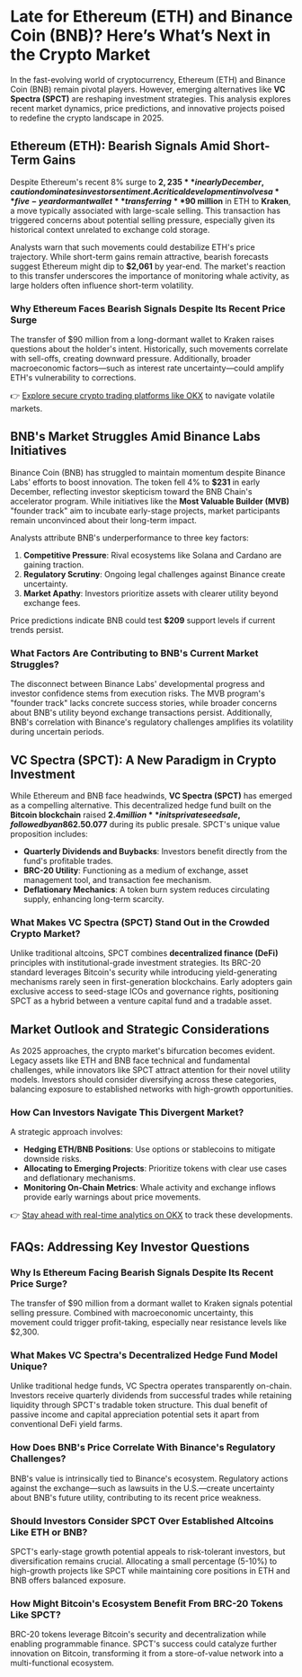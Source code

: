# Late for Ethereum (ETH) and Binance Coin (BNB)? Here’s What’s Next in the Crypto Market

In the fast-evolving world of cryptocurrency, Ethereum (ETH) and Binance Coin (BNB) remain pivotal players. However, emerging alternatives like **VC Spectra (SPCT)** are reshaping investment strategies. This analysis explores recent market dynamics, price predictions, and innovative projects poised to redefine the crypto landscape in 2025.

## Ethereum (ETH): Bearish Signals Amid Short-Term Gains

Despite Ethereum's recent 8% surge to **$2,235** in early December, caution dominates investor sentiment. A critical development involves a **five-year dormant wallet** transferring **$90 million** in ETH to **Kraken**, a move typically associated with large-scale selling. This transaction has triggered concerns about potential selling pressure, especially given its historical context unrelated to exchange cold storage.

Analysts warn that such movements could destabilize ETH's price trajectory. While short-term gains remain attractive, bearish forecasts suggest Ethereum might dip to **$2,061** by year-end. The market's reaction to this transfer underscores the importance of monitoring whale activity, as large holders often influence short-term volatility.

### Why Ethereum Faces Bearish Signals Despite Its Recent Price Surge

The transfer of $90 million from a long-dormant wallet to Kraken raises questions about the holder's intent. Historically, such movements correlate with sell-offs, creating downward pressure. Additionally, broader macroeconomic factors—such as interest rate uncertainty—could amplify ETH's vulnerability to corrections.

👉 [Explore secure crypto trading platforms like OKX](https://bit.ly/okx-bonus) to navigate volatile markets.

## BNB's Market Struggles Amid Binance Labs Initiatives

Binance Coin (BNB) has struggled to maintain momentum despite Binance Labs' efforts to boost innovation. The token fell 4% to **$231** in early December, reflecting investor skepticism toward the BNB Chain's accelerator program. While initiatives like the **Most Valuable Builder (MVB)** "founder track" aim to incubate early-stage projects, market participants remain unconvinced about their long-term impact.

Analysts attribute BNB's underperformance to three key factors:
1. **Competitive Pressure**: Rival ecosystems like Solana and Cardano are gaining traction.
2. **Regulatory Scrutiny**: Ongoing legal challenges against Binance create uncertainty.
3. **Market Apathy**: Investors prioritize assets with clearer utility beyond exchange fees.

Price predictions indicate BNB could test **$209** support levels if current trends persist.

### What Factors Are Contributing to BNB's Current Market Struggles?

The disconnect between Binance Labs' developmental progress and investor confidence stems from execution risks. The MVB program's "founder track" lacks concrete success stories, while broader concerns about BNB's utility beyond exchange transactions persist. Additionally, BNB's correlation with Binance's regulatory challenges amplifies its volatility during uncertain periods.

## VC Spectra (SPCT): A New Paradigm in Crypto Investment

While Ethereum and BNB face headwinds, **VC Spectra (SPCT)** has emerged as a compelling alternative. This decentralized hedge fund built on the **Bitcoin blockchain** raised **$2.4 million** in its private seed sale, followed by an 862.5% surge to **$0.077** during its public presale. SPCT's unique value proposition includes:

- **Quarterly Dividends and Buybacks**: Investors benefit directly from the fund's profitable trades.
- **BRC-20 Utility**: Functioning as a medium of exchange, asset management tool, and transaction fee mechanism.
- **Deflationary Mechanics**: A token burn system reduces circulating supply, enhancing long-term scarcity.

### What Makes VC Spectra (SPCT) Stand Out in the Crowded Crypto Market?

Unlike traditional altcoins, SPCT combines **decentralized finance (DeFi)** principles with institutional-grade investment strategies. Its BRC-20 standard leverages Bitcoin's security while introducing yield-generating mechanisms rarely seen in first-generation blockchains. Early adopters gain exclusive access to seed-stage ICOs and governance rights, positioning SPCT as a hybrid between a venture capital fund and a tradable asset.

## Market Outlook and Strategic Considerations

As 2025 approaches, the crypto market's bifurcation becomes evident. Legacy assets like ETH and BNB face technical and fundamental challenges, while innovators like SPCT attract attention for their novel utility models. Investors should consider diversifying across these categories, balancing exposure to established networks with high-growth opportunities.

### How Can Investors Navigate This Divergent Market?

A strategic approach involves:
- **Hedging ETH/BNB Positions**: Use options or stablecoins to mitigate downside risks.
- **Allocating to Emerging Projects**: Prioritize tokens with clear use cases and deflationary mechanisms.
- **Monitoring On-Chain Metrics**: Whale activity and exchange inflows provide early warnings about price movements.

👉 [Stay ahead with real-time analytics on OKX](https://bit.ly/okx-bonus) to track these developments.

## FAQs: Addressing Key Investor Questions

### Why Is Ethereum Facing Bearish Signals Despite Its Recent Price Surge?

The transfer of $90 million from a dormant wallet to Kraken signals potential selling pressure. Combined with macroeconomic uncertainty, this movement could trigger profit-taking, especially near resistance levels like $2,300.

### What Makes VC Spectra's Decentralized Hedge Fund Model Unique?

Unlike traditional hedge funds, VC Spectra operates transparently on-chain. Investors receive quarterly dividends from successful trades while retaining liquidity through SPCT's tradable token structure. This dual benefit of passive income and capital appreciation potential sets it apart from conventional DeFi yield farms.

### How Does BNB's Price Correlate With Binance's Regulatory Challenges?

BNB's value is intrinsically tied to Binance's ecosystem. Regulatory actions against the exchange—such as lawsuits in the U.S.—create uncertainty about BNB's future utility, contributing to its recent price weakness.

### Should Investors Consider SPCT Over Established Altcoins Like ETH or BNB?

SPCT's early-stage growth potential appeals to risk-tolerant investors, but diversification remains crucial. Allocating a small percentage (5-10%) to high-growth projects like SPCT while maintaining core positions in ETH and BNB offers balanced exposure.

### How Might Bitcoin's Ecosystem Benefit From BRC-20 Tokens Like SPCT?

BRC-20 tokens leverage Bitcoin's security and decentralization while enabling programmable finance. SPCT's success could catalyze further innovation on Bitcoin, transforming it from a store-of-value network into a multi-functional ecosystem.